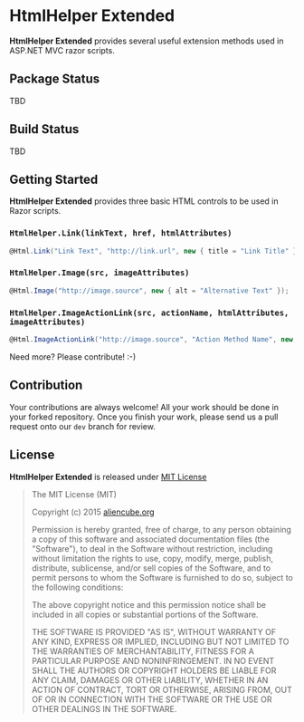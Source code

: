 # HtmlHelper Extended #

**HtmlHelper Extended** provides several useful extension methods used in ASP.NET MVC razor scripts.


## Package Status ##

TBD

## Build Status ##

TBD


## Getting Started ##

**HtmlHelper Extended** provides three basic HTML controls to be used in Razor scripts.


### `HtmlHelper.Link(linkText, href, htmlAttributes)` ###

```csharp
@Html.Link("Link Text", "http://link.url", new { title = "Link Title" });
```


### `HtmlHelper.Image(src, imageAttributes)` ###

```csharp
@Html.Image("http://image.source", new { alt = "Alternative Text" });
```


### `HtmlHelper.ImageActionLink(src, actionName, htmlAttributes, imageAttributes)` ###

```csharp
@Html.ImageActionLink("http://image.source", "Action Method Name", new { title = "Link Title" }, new { border = 0 });
```

Need more? Please contribute! :-)


## Contribution ##

Your contributions are always welcome! All your work should be done in your forked repository. Once you finish your work, please send us a pull request onto our `dev` branch for review.


## License ##

**HtmlHelper Extended** is released under [MIT License](http://opensource.org/licenses/MIT)

> The MIT License (MIT)
>
> Copyright (c) 2015 [aliencube.org](http://aliencube.org)
> 
> Permission is hereby granted, free of charge, to any person obtaining a copy of this software and associated documentation files (the "Software"), to deal in the Software without restriction, including without limitation the rights to use, copy, modify, merge, publish, distribute, sublicense, and/or sell copies of the Software, and to permit persons to whom the Software is furnished to do so, subject to the following conditions:
> 
> The above copyright notice and this permission notice shall be included in all copies or substantial portions of the Software.
> 
> THE SOFTWARE IS PROVIDED "AS IS", WITHOUT WARRANTY OF ANY KIND, EXPRESS OR IMPLIED, INCLUDING BUT NOT LIMITED TO THE WARRANTIES OF MERCHANTABILITY, FITNESS FOR A PARTICULAR PURPOSE AND NONINFRINGEMENT. IN NO EVENT SHALL THE AUTHORS OR COPYRIGHT HOLDERS BE LIABLE FOR ANY CLAIM, DAMAGES OR OTHER LIABILITY, WHETHER IN AN ACTION OF CONTRACT, TORT OR OTHERWISE, ARISING FROM, OUT OF OR IN CONNECTION WITH THE SOFTWARE OR THE USE OR OTHER DEALINGS IN THE SOFTWARE.
